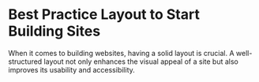 # Best Practice Layout to Start Building Sites

When it comes to building websites, having a solid layout is crucial. A well-structured layout not only enhances the visual appeal of a site but also improves its usability and accessibility.

